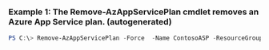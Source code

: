 ### Example 1: The Remove-AzAppServicePlan cmdlet removes an Azure App Service plan. (autogenerated)
```powershell
PS C:\> Remove-AzAppServicePlan -Force  -Name ContosoASP -ResourceGroupName Default-Web-WestUS
```

